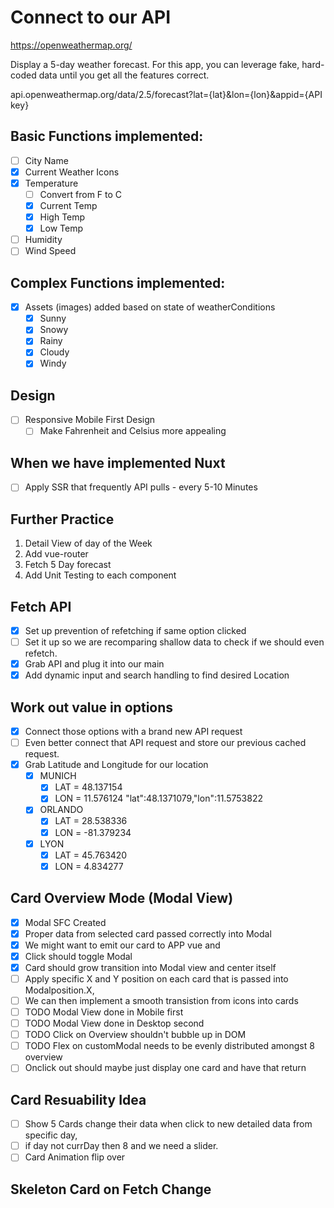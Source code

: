 # Connect to our API
 
https://openweathermap.org/

Display a 5-day weather forecast. 
For this app, you can leverage fake, hard-coded data until you get all the features correct.

api.openweathermap.org/data/2.5/forecast?lat={lat}&lon={lon}&appid={API key}
## Basic Functions implemented:
  - [ ] City Name 
  - [x] Current Weather Icons
  - [x] Temperature
    - [ ] Convert from F to C
    - [x] Current Temp
    - [x] High Temp
    - [x] Low Temp
  - [ ] Humidity
  - [ ] Wind Speed
## Complex Functions implemented:
 - [x] Assets (images) added based on state of weatherConditions
   - [x] Sunny
   - [x] Snowy
   - [x] Rainy
   - [x] Cloudy
   - [x] Windy
## Design
  - [ ] Responsive Mobile First Design
    - [ ] Make Fahrenheit and Celsius more appealing
## When we have implemented Nuxt
  - [ ] Apply SSR that frequently API pulls - every 5-10 Minutes

## Further Practice 
  1. Detail View of day of the Week
  2. Add vue-router 
  3. Fetch 5 Day forecast
  4. Add Unit Testing to each component

## Fetch API 
- [x] Set up prevention of refetching if same option clicked
- [ ] Set it up so we are recomparing shallow data to check if we should even refetch.
- [x] Grab API and plug it into our main
- [x] Add dynamic input and search handling to find desired Location

## Work out value in options 
- [x] Connect those options with a brand new API request 
- [ ] Even better connect that API request and store our previous cached request.
- [x] Grab Latitude and Longitude for our location
  - [x] MUNICH 
    - [x] LAT = 48.137154
    - [x] LON = 11.576124
    "lat":48.1371079,"lon":11.5753822
  - [x] ORLANDO 
    - [x] LAT = 28.538336
    - [x] LON = -81.379234
  - [x] LYON 
    - [x] LAT = 45.763420
    - [x] LON = 4.834277

## Card Overview Mode (Modal View)
- [x] Modal SFC Created
- [x] Proper data from selected card passed correctly into Modal
- [x] We might want to emit our card to APP vue and 
- [x] Click should toggle Modal
- [x] Card should grow transition into Modal view and center itself
- [ ] Apply specific X and Y position on each card that is passed into Modalposition.X, 
- [ ] We can then implement a smooth transistion from icons into cards
- [ ] TODO Modal View done in Mobile first
- [ ] TODO Modal View done in Desktop second
- [ ] TODO Click on Overview shouldn't bubble up in DOM
- [ ] TODO Flex on customModal needs to be evenly distributed amongst 8 overview
- [ ] Onclick out should maybe just display one card and have that return

## Card Resuability Idea
- [ ] Show 5 Cards change their data when click to new detailed data from specific day,
- [ ] if day not currDay then 8 and we need a slider.
- [ ] Card Animation flip over
## Skeleton Card on Fetch Change
